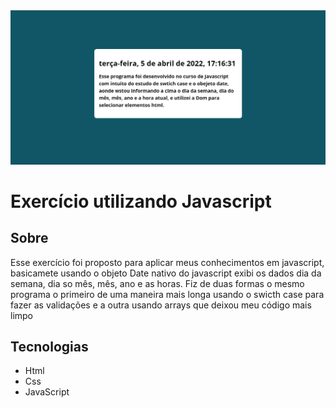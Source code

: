 <img src="./img/imgProjeto.png" alt="">

<h1>Exercício utilizando Javascript</h1>


<h2>Sobre</h2>
<p>Esse exercício foi proposto para aplicar meus conhecimentos em javascript, basicamete
usando o objeto Date nativo do javascript exibi os dados dia da semana, dia so mês, mês, ano e as horas. Fiz de duas formas o mesmo programa o primeiro de uma maneira mais longa usando o swicth case para fazer as validações e a outra usando arrays que deixou meu código mais limpo
</p>

<h2>Tecnologias</h2>
<ul>
<li>Html</li>
<li>Css</li>
<li>JavaScript</li>
</ul>